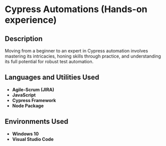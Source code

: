 <h1>Cypress Automations (Hands-on experience)</h1>

<h2>Description</h2>
Moving from a beginner to an expert in Cypress automation involves mastering its intricacies, honing skills through practice, and understanding its full potential for robust test automation.
<br />


<h2>Languages and Utilities Used</h2>

- <b>Agile-Scrum (JIRA)</b>
- <b>JavaScript</b> 
- <b>Cypress Framework</b>
- <b>Node Package</b>

<h2>Environments Used </h2>

- <b>Windows 10</b>
- <b>Visual Studio Code</b>

<!--
 ```diff
- text in red
+ text in green
! text in orange
# text in gray
@@ text in purple (and bold)@@
```
--!>
